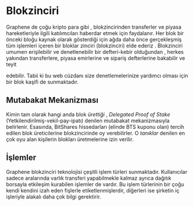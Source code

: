 # Blokzinciri

Graphene de çoğu kripto para gibi , blokzincirinden transferler ve piyasa 
hareketleriyle ilgili katılımcıları haberdar  etmek için faydalanır.
Her blok bir önceki bloğu kaynak olarak gösterdiği için ağda daha önce 
gerçekleşmiş tüm işlemleri içeren bir bloklar zinciri (blokzinciri) elde ederiz . 
Blokzinciri umumen erişilebilir ve denetlenebilir bir defteri-kebir olduğundan , herkes 
yakından transferlere, piyasa emirlerine ve sipariş defterlerine bakabilir ve teyit 

edebilir. Tabii ki bu web cüzdanı size denetlemelerinize yardımcı olması için bir blok 
kaşifi de sunmaktadır.

## Mutabakat Mekanizması

Kimin tam olarak hangi anda blok *ürettiği* , *Delegated Proof of Stake* 
(Yetkilendirilmiş-vekil-pay-ipatı) denilen mutabakat mekanizmasıyla belirlenir. 
Esasında, BitShares hissedarları (elinde BTS kuponu olan)  tercih edilen blok 
üreticilerine blokzincirinde oy verebilirler. O *tanıklar* denilen en çok oyu alan 
kişilerin blokları üretmelerine izin verilir.

## İşlemler

Graphene blokzinciri teknolojisi çeşitli işlem türleri sunmaktadır.   Kullanıcılar sadece 
aralarında varlık transferi yapabilmekle  kalmaz ayrıca dağıtık borsayla etkileşim 
kurabilen işlemler de vardır. Bu işlem türlerinin bir çoğu kendi kendini izah eden 
fişlerle etiketlenmişlerdir, diğerleri ise şirketin iç işleriyle alakalı daha çok bilgi 
gerektirir.